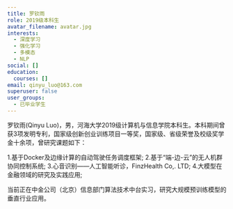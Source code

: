 ```yaml
---
title: 罗钦雨
role: 2019级本科生
avatar_filename: avatar.jpg
interests:
  - 深度学习
  - 强化学习
  - 多模态
  - NLP
social: []
education:
  courses: []
email: qinyu_luo@163.com
superuser: false
user_groups:
  - 已毕业学生
---
```

罗钦雨(Qinyu Luo)，男，河海大学2019级计算机与信息学院本科生。本科期间曾获3项发明专利，国家级创新创业训练项目一等奖，国家级、省级荣誉及校级奖学金十余项，曾研究课题如下：

1.基于Docker及边缘计算的自动驾驶任务调度框架;
2.基于“端-边-云”的无人机群协同控制系统;
3.心音识别——人工智能听诊，FinzHealth Co,. LTD;
4.大模型在金融领域的研究及实践应用;

当前正在中金公司（北京）信息部门算法技术中台实习，研究大规模预训练模型的垂直行业应用。